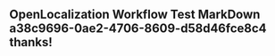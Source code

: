 <properties
ms.topic="hero-topic"
ms.test1="hero-topic"
ms.test2="test"/>

## OpenLocalization Workflow Test MarkDown a38c9696-0ae2-4706-8609-d58d46fce8c4 thanks!
